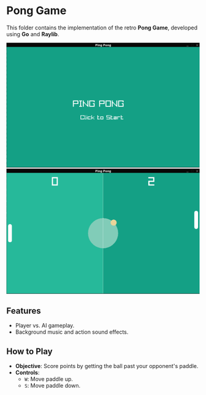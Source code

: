# Pong Game

This folder contains the implementation of the retro **Pong Game**, developed using **Go** and **Raylib**.

![Pong Game Opening Screenshot](./pong/opening.png)
![Pong Game Gameplay Screenshot](./pong/gameplay.png)


## Features
- Player vs. AI gameplay.
- Background music and action sound effects.

## How to Play
- **Objective**: Score points by getting the ball past your opponent's paddle.
- **Controls**:
  - `W`: Move paddle up.
  - `S`: Move paddle down.

